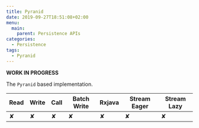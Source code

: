 ```yaml
---
title: Pyranid
date: 2019-09-27T18:51:08+02:00
menu:
  main:
    parent: Persistence APIs
categories:
  - Persistence
tags:
  - Pyranid
---
```


**WORK IN PROGRESS**

The `Pyranid` based implementation.

| Read | Write | Call | Batch Write | Rxjava | Stream Eager | Stream Lazy |
|------|-------|------|-------------|--------|--------------|-------------|
| ✘    | ✘     | ✘    | ✘           | ✘      | ✘            | ✘           |
